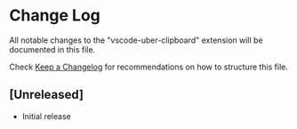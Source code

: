 # Change Log
All notable changes to the "vscode-uber-clipboard" extension will be documented in this file.

Check [Keep a Changelog](http://keepachangelog.com/) for recommendations on how to structure this file.

## [Unreleased]
- Initial release